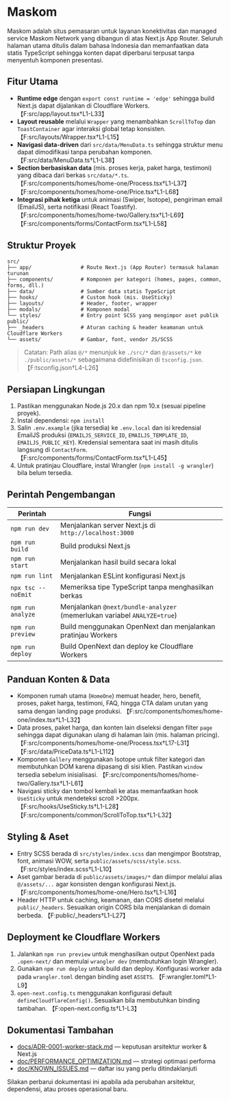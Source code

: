# Maskom

Maskom adalah situs pemasaran untuk layanan konektivitas dan managed service Maskom Network yang dibangun di atas Next.js App Router. Seluruh halaman utama ditulis dalam bahasa Indonesia dan memanfaatkan data statis TypeScript sehingga konten dapat diperbarui terpusat tanpa menyentuh komponen presentasi.

## Fitur Utama
- **Runtime edge** dengan `export const runtime = 'edge'` sehingga build Next.js dapat dijalankan di Cloudflare Workers. 【F:src/app/layout.tsx†L1-L33】
- **Layout reusable** melalui `Wrapper` yang menambahkan `ScrollToTop` dan `ToastContainer` agar interaksi global tetap konsisten. 【F:src/layouts/Wrapper.tsx†L1-L15】
- **Navigasi data-driven** dari `src/data/MenuData.ts` sehingga struktur menu dapat dimodifikasi tanpa perubahan komponen. 【F:src/data/MenuData.ts†L1-L38】
- **Section berbasiskan data** (mis. proses kerja, paket harga, testimoni) yang dibaca dari berkas `src/data/*.ts`. 【F:src/components/homes/home-one/Process.tsx†L1-L37】【F:src/components/homes/home-one/Price.tsx†L1-L68】
- **Integrasi pihak ketiga** untuk animasi (Swiper, Isotope), pengiriman email (EmailJS), serta notifikasi (React Toastify). 【F:src/components/homes/home-two/Gallery.tsx†L1-L69】【F:src/components/forms/ContactForm.tsx†L1-L58】

## Struktur Proyek
```
src/
├── app/                # Route Next.js (App Router) termasuk halaman turunan
├── components/         # Komponen per kategori (homes, pages, common, forms, dll.)
├── data/               # Sumber data statis TypeScript
├── hooks/              # Custom hook (mis. UseSticky)
├── layouts/            # Header, footer, wrapper
├── modals/             # Komponen modal
└── styles/             # Entry point SCSS yang mengimpor aset publik
public/
├── _headers            # Aturan caching & header keamanan untuk Cloudflare Workers
└── assets/             # Gambar, font, vendor JS/SCSS
```

> Catatan: Path alias `@/*` menunjuk ke `./src/*` dan `@/assets/*` ke `./public/assets/*` sebagaimana didefinisikan di `tsconfig.json`. 【F:tsconfig.json†L4-L26】

## Persiapan Lingkungan
1. Pastikan menggunakan Node.js 20.x dan npm 10.x (sesuai pipeline proyek).
2. Instal dependensi: `npm install`
3. Salin `.env.example` (jika tersedia) ke `.env.local` dan isi kredensial EmailJS produksi (`EMAILJS_SERVICE_ID`, `EMAILJS_TEMPLATE_ID`, `EMAILJS_PUBLIC_KEY`). Kredensial sementara saat ini masih ditulis langsung di `ContactForm`. 【F:src/components/forms/ContactForm.tsx†L1-L45】
4. Untuk pratinjau Cloudflare, instal Wrangler (`npm install -g wrangler`) bila belum tersedia.

## Perintah Pengembangan
| Perintah | Fungsi |
| --- | --- |
| `npm run dev` | Menjalankan server Next.js di `http://localhost:3000` |
| `npm run build` | Build produksi Next.js |
| `npm run start` | Menjalankan hasil build secara lokal |
| `npm run lint` | Menjalankan ESLint konfigurasi Next.js |
| `npx tsc --noEmit` | Memeriksa tipe TypeScript tanpa menghasilkan berkas |
| `npm run analyze` | Menjalankan `@next/bundle-analyzer` (memerlukan variabel `ANALYZE=true`) |
| `npm run preview` | Build menggunakan OpenNext dan menjalankan pratinjau Workers |
| `npm run deploy` | Build OpenNext dan deploy ke Cloudflare Workers |

## Panduan Konten & Data
- Komponen rumah utama (`HomeOne`) memuat header, hero, benefit, proses, paket harga, testimoni, FAQ, hingga CTA dalam urutan yang sama dengan landing page produksi. 【F:src/components/homes/home-one/index.tsx†L1-L32】
- Data proses, paket harga, dan konten lain diseleksi dengan filter `page` sehingga dapat digunakan ulang di halaman lain (mis. halaman pricing). 【F:src/components/homes/home-one/Process.tsx†L17-L31】【F:src/data/PriceData.ts†L1-L112】
- Komponen `Gallery` menggunakan Isotope untuk filter kategori dan membutuhkan DOM karena dipasang di sisi klien. Pastikan `window` tersedia sebelum inisialisasi. 【F:src/components/homes/home-two/Gallery.tsx†L1-L61】
- Navigasi sticky dan tombol kembali ke atas memanfaatkan hook `UseSticky` untuk mendeteksi scroll >200px. 【F:src/hooks/UseSticky.ts†L1-L28】【F:src/components/common/ScrollToTop.tsx†L1-L32】

## Styling & Aset
- Entry SCSS berada di `src/styles/index.scss` dan mengimpor Bootstrap, font, animasi WOW, serta `public/assets/scss/style.scss`. 【F:src/styles/index.scss†L1-L10】
- Aset gambar berada di `public/assets/images/*` dan diimpor melalui alias `@/assets/...` agar konsisten dengan konfigurasi Next.js. 【F:src/components/homes/home-one/Hero.tsx†L1-L16】
- Header HTTP untuk caching, keamanan, dan CORS disetel melalui `public/_headers`. Sesuaikan origin CORS bila menjalankan di domain berbeda. 【F:public/_headers†L1-L27】

## Deployment ke Cloudflare Workers
1. Jalankan `npm run preview` untuk menghasilkan output OpenNext pada `.open-next/` dan memulai `wrangler dev` (membutuhkan login Wrangler).
2. Gunakan `npm run deploy` untuk build dan deploy. Konfigurasi worker ada pada `wrangler.toml` dengan binding aset `ASSETS`. 【F:wrangler.toml†L1-L9】
3. `open-next.config.ts` menggunakan konfigurasi default `defineCloudflareConfig()`. Sesuaikan bila membutuhkan binding tambahan. 【F:open-next.config.ts†L1-L3】

## Dokumentasi Tambahan
- [docs/ADR-0001-worker-stack.md](docs/ADR-0001-worker-stack.md) — keputusan arsitektur worker & Next.js
- [doc/PERFORMANCE_OPTIMIZATION.md](doc/PERFORMANCE_OPTIMIZATION.md) — strategi optimasi performa
- [doc/KNOWN_ISSUES.md](doc/KNOWN_ISSUES.md) — daftar isu yang perlu ditindaklanjuti

Silakan perbarui dokumentasi ini apabila ada perubahan arsitektur, dependensi, atau proses operasional baru.
